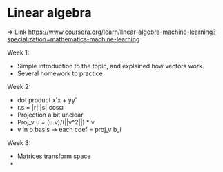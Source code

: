 # Linear algebra

=> Link <https://www.coursera.org/learn/linear-algebra-machine-learning?specialization=mathematics-machine-learning>

Week 1:

* Simple introduction to the topic, and explained how vectors work.
* Several homework to practice

Week 2:

* dot product x'x + yy'
* r.s = |r| |s| cos¤ 
* Projection a bit unclear
* Proj_v u = (u.v)/(||v^2||) * v
* v in b basis -> each coef = proj_v b_i

Week 3:
* Matrices transform space
* 
